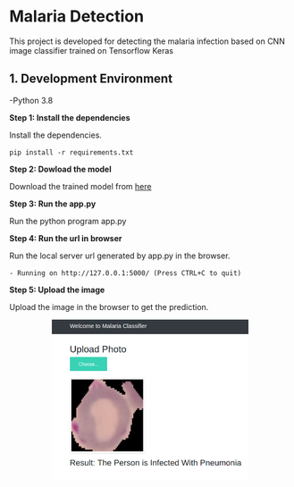 # Malaria Detection
This project is developed for detecting the malaria infection based on CNN image classifier trained on Tensorflow Keras

## 1. Development Environment
-Python 3.8

__Step 1: Install the dependencies__

Install the dependencies.

    pip install -r requirements.txt

__Step 2: Dowload the model__

Download the trained model from [here](https://drive.google.com/file/d/1BnWkmo49FdSPUImq1U-JHJFOQ21VIC5S/view?usp=sharing)

__Step 3: Run the app.py__

Run the python program app.py

__Step 4: Run the url in browser__

Run the local server url generated by app.py in the browser.

    - Running on http://127.0.0.1:5000/ (Press CTRL+C to quit)
    
__Step 5: Upload the image__

Upload the image in the browser to get the prediction.
    
<p align="center">    
<img src="prediction.png" align="center" width="70%" height="70%">
</p>


